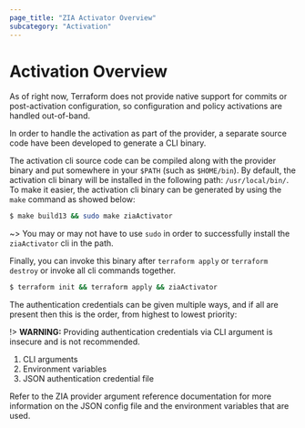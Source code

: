 ```yaml
---
page_title: "ZIA Activator Overview"
subcategory: "Activation"
---
```


# Activation Overview

As of right now, Terraform does not provide native support for commits or post-activation configuration, so configuration and policy activations are handled out-of-band.

In order to handle the activation as part of the provider, a separate source code have been developed to generate a CLI binary.

The activation cli source code can be compiled along with the provider binary and put somewhere in your `$PATH` (such as `$HOME/bin`). By default, the activation cli binary will be installed in the following path: `/usr/local/bin/`. To make it easier, the activation cli binary can be generated by using the `make` command as showed below:

```bash
$ make build13 && sudo make ziaActivator
```

~> You may or may not have to use `sudo` in order to successfully install the `ziaActivator` cli in the path.

Finally, you can invoke this binary after `terraform apply` or `terraform destroy` or invoke all cli commands together.

```bash
$ terraform init && terraform apply && ziaActivator
```

The authentication credentials can be given multiple ways, and if all are present then this is the order, from highest to lowest priority:

!> **WARNING:** Providing authentication credentials via CLI argument is insecure and
is not recommended.

1. CLI arguments
2. Environment variables
3. JSON authentication credential file

Refer to the ZIA provider argument reference documentation for more information on the JSON config file and the environment variables that are used.
